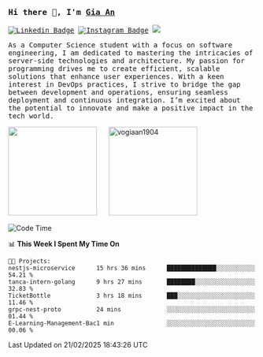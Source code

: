 ### <samp>Hi there 👋, I'm <a href="https://www.linkedin.com/in/vogiaan1904/" target="_blank">Gia An</a></samp>

<samp> [![Linkedin Badge](https://img.shields.io/badge/-LinkedIn-0e76a8?style=flat-square&logo=Linkedin&logoColor=white)](https://linkedin.com/in/vogiaan1904)
[![Instagram Badge](https://img.shields.io/badge/-Instagram-e4405f?style=flat-square&logo=Instagram&logoColor=white)](https://instagram.com/_.ja.ann_/) ![](https://komarev.com/ghpvc/?username=vogiaan1904&style=flat-square&base=100)</samp> 

<samp>As a Computer Science student with a focus on software engineering, I am dedicated to mastering the intricacies of server-side technologies and architecture. My passion for programming drives me to create efficient, scalable solutions that enhance user experiences. With a keen interest in DevOps practices, I strive to bridge the gap between development and operations, ensuring seamless deployment and continuous integration. I’m excited about the potential to innovate and make a positive impact in the tech world.</samp>



<div>
  <img height="180em" src="https://github-readme-stats.vercel.app/api/top-langs/?username=vogiaan1904&show_icons=true&hide_border=true&layout=compact&langs_count=10&theme=transparent&include_orgs=true"/>
  &nbsp;&nbsp;&nbsp;&nbsp;
  <img height="180em" src="https://github-readme-stats.vercel.app/api?username=vogiaan1904&show_icons=true&hide_border=true&&count_private=true&include_all_commits=true&theme=transparent&locale=en" alt="vogiaan1904" />
</div>






<!--START_SECTION:waka-->
![Code Time](http://img.shields.io/badge/Code%20Time-417%20hrs%208%20mins-blue)

📊 **This Week I Spent My Time On** 

```text
🐱‍💻 Projects: 
nestjs-microservice      15 hrs 36 mins      ██████████████░░░░░░░░░░░   54.21 % 
tanca-intern-golang      9 hrs 27 mins       ████████░░░░░░░░░░░░░░░░░   32.83 % 
TicketBottle             3 hrs 18 mins       ███░░░░░░░░░░░░░░░░░░░░░░   11.46 % 
grpc-nest-proto          24 mins             ░░░░░░░░░░░░░░░░░░░░░░░░░   01.44 % 
E-Learning-Management-Bac1 min               ░░░░░░░░░░░░░░░░░░░░░░░░░   00.06 % 
```


 Last Updated on 21/02/2025 18:43:26 UTC
<!--END_SECTION:waka-->
